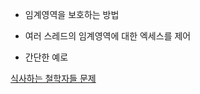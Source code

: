- 임계영역을 보호하는 방법
- 여러 스레드의 임계영역에 대한 엑세스를 제어

- 간단한 예로


[식사하는 철학자들 문제](https://ko.wikipedia.org/wiki/%EC%8B%9D%EC%82%AC%ED%95%98%EB%8A%94_%EC%B2%A0%ED%95%99%EC%9E%90%EB%93%A4_%EB%AC%B8%EC%A0%9C)